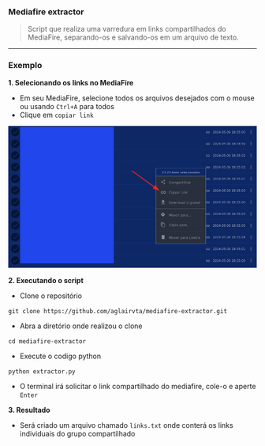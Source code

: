 ### Mediafire extractor

> Script que realiza uma varredura em links compartilhados do MediaFire, separando-os e salvando-os em um arquivo de texto.
---
### Exemplo

**1. Selecionando os links no MediaFire**

- Em seu MediaFire, selecione todos os arquivos desejados com o mouse ou usando `Ctrl+A` para todos
- Clique em `copiar link`

<img src='assets/imgs/1.png'></img>

**2. Executando o script**
- Clone o repositório
```
git clone https://github.com/aglairvta/mediafire-extractor.git
```

- Abra a diretório onde realizou o clone
```
cd mediafire-extractor
```
- Execute o codigo python
```
python extractor.py
```
- O terminal irá solicitar o link compartilhado do mediafire, cole-o e aperte `Enter`

**3. Resultado**

- Será criado um arquivo chamado `links.txt` onde conterá os links individuais do grupo compartilhado

